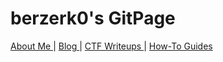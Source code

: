 # berzerk0's GitPage


[ About Me ](about/about-index.html)\|
[Blog ](https://github.com/berzerk0/GitPage/wiki/Post-Listing)\| [ CTF Writeups ](CTF-Writeups/CTF-index.html) \|
[ How-To Guides ](How-To-Guides/HowTo-index.html)
